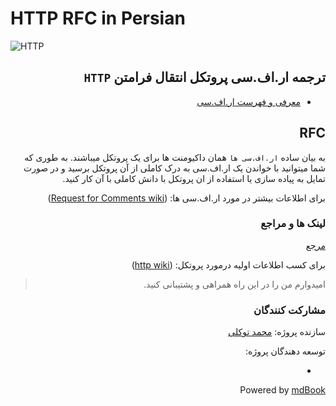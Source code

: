 # HTTP RFC in Persian 

![HTTP](./img/http.png)

<div dir="auto">

## ترجمه ار.اف.سی پروتکل انتقال فرامتن ‍‍`HTTP‍`

- [معرفی و فهرست ار.اف.سی](./persian_http_rfc/src/SUMMARY.md)

## RFC

به بیان ساده `ار.اف.سی ها` همان داکیومنت ها برای یک پروتکل میباشند.
به طوری که شما میتوانید با خواندن یک ار.اف.سی به درک کاملی از آن پروتکل برسید
و در صورت تمایل به پیاده سازی یا استفاده از ان پروتکل با دانش کاملی با آن کار کنید.

برای اطلاعات بیشتر در مورد ار.اف.سی ها:
([Request for Comments wiki](https://en.wikipedia.org/wiki/Request_for_Comments))

### لینک ها و مراجع

[مرجع](https://www.rfc-editor.org/rfc/rfc9110)

برای کسب اطلاعات اولیه درمورد پروتکل:
([http wiki](https://en.wikipedia.org/wiki/Hypertext_Transfer_Protocol))


> امیدوارم من را در این راه همراهی و پشتیبانی کنید.

### مشارکت کنندگان

سازنده پروژه:
[محمد توکلی](https://github.com/mot3)

توسعه دهندگان پروژه:

-

Powered by [mdBook](https://github.com/rust-lang/mdBook)

</div>
